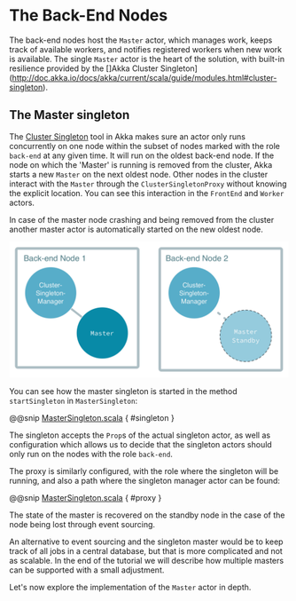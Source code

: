 # The Back-End Nodes

The back-end nodes host the `Master` actor, which manages work, keeps track of available workers, and notifies registered workers when new work is available. The single `Master` actor is the heart of the solution, with built-in resilience provided by the []Akka Cluster Singleton](http://doc.akka.io/docs/akka/current/scala/guide/modules.html#cluster-singleton).

## The Master singleton

The [Cluster Singleton](http://doc.akka.io/docs/akka/current/scala/guide/modules.html#cluster-singleton) tool in Akka makes sure an actor only runs concurrently on one node within the subset of nodes marked with the role `back-end` at any given time. It will run on the oldest back-end node. If the node on which the 'Master' is running is removed from the cluster, Akka starts a new `Master` on the next oldest node. Other nodes in the cluster interact with the `Master` through the `ClusterSingletonProxy` without knowing the explicit location. You can see this interaction in the `FrontEnd` and `Worker` actors.

In case of the master node crashing and being removed from the cluster another master actor is automatically started on the new oldest node.

![Managed Singleton](images/singleton-manager.png)

You can see how the master singleton is started in the method `startSingleton`
in `MasterSingleton`:

@@snip [MasterSingleton.scala]($g8src$/scala/worker/MasterSingleton.scala) { #singleton }

The singleton accepts the `Prop`s of the actual singleton actor, as well as configuration which allows us to decide that the singleton actors should only run on the nodes with the role `back-end`.

The proxy is similarly configured, with the role where the singleton will be running, and also a path where the singleton manager actor can be found:

@@snip [MasterSingleton.scala]($g8src$/scala/worker/MasterSingleton.scala) { #proxy }


The state of the master is recovered on the standby node in the case of the node being lost through event sourcing.

An alternative to event sourcing and the singleton master would be to keep track of all jobs in a central database, but that is more complicated and not as scalable. In the end of the tutorial we will describe how multiple masters can be supported with a small adjustment.

Let's now explore the implementation of the `Master` actor in depth.
